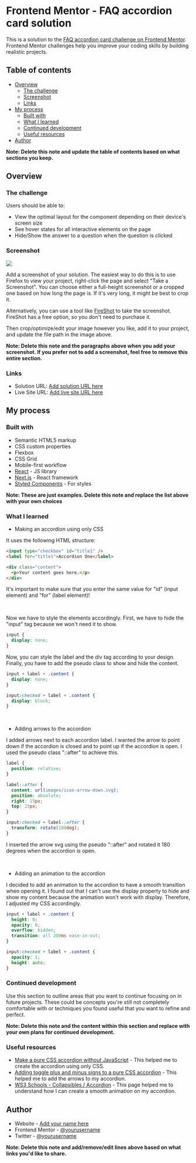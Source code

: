 # Frontend Mentor - FAQ accordion card solution

This is a solution to the [FAQ accordion card challenge on Frontend Mentor](https://www.frontendmentor.io/challenges/faq-accordion-card-XlyjD0Oam). Frontend Mentor challenges help you improve your coding skills by building realistic projects.

## Table of contents

- [Overview](#overview)
  - [The challenge](#the-challenge)
  - [Screenshot](#screenshot)
  - [Links](#links)
- [My process](#my-process)
  - [Built with](#built-with)
  - [What I learned](#what-i-learned)
  - [Continued development](#continued-development)
  - [Useful resources](#useful-resources)
- [Author](#author)

**Note: Delete this note and update the table of contents based on what sections you keep.**

## Overview

### The challenge

Users should be able to:

- View the optimal layout for the component depending on their device's screen size
- See hover states for all interactive elements on the page
- Hide/Show the answer to a question when the question is clicked

### Screenshot

![](./screenshot.jpg)

Add a screenshot of your solution. The easiest way to do this is to use Firefox to view your project, right-click the page and select "Take a Screenshot". You can choose either a full-height screenshot or a cropped one based on how long the page is. If it's very long, it might be best to crop it.

Alternatively, you can use a tool like [FireShot](https://getfireshot.com/) to take the screenshot. FireShot has a free option, so you don't need to purchase it.

Then crop/optimize/edit your image however you like, add it to your project, and update the file path in the image above.

**Note: Delete this note and the paragraphs above when you add your screenshot. If you prefer not to add a screenshot, feel free to remove this entire section.**

### Links

- Solution URL: [Add solution URL here](https://your-solution-url.com)
- Live Site URL: [Add live site URL here](https://your-live-site-url.com)

## My process

### Built with

- Semantic HTML5 markup
- CSS custom properties
- Flexbox
- CSS Grid
- Mobile-first workflow
- [React](https://reactjs.org/) - JS library
- [Next.js](https://nextjs.org/) - React framework
- [Styled Components](https://styled-components.com/) - For styles

**Note: These are just examples. Delete this note and replace the list above with your own choices**

### What I learned

- Making an accordion using only CSS

It uses the following HTML structure:

```html
<input type="checkbox" id="title1" />
<label for="title1">Accordion One</label>

<div class="content">
  <p>Your content goes here.</p>
</div>
```

It's important to make sure that you enter the same value for "id" (input element) and "for" (label element)!

</br>

Now we have to style the elements accordingly. First, we have to hide the "input" tag because we won't need it to show.

```css
input {
  display: none;
}
```

Now, you can style the label and the div tag according to your design. Finally, you have to add the pseudo class to show and hide the content.

```css
input + label + .content {
  display: none;
}

input:checked + label + .content {
  display: block;
}
```

</br>

- Adding arrows to the accordion

I added arrows next to each accordion label. I wanted the arrow to point down if the accordion is closed and to point up if the accordion is open. I used the pseudo class "::after" to achieve this.

```css
label {
  position: relative;
}

label::after {
  content: url(images/icon-arrow-down.svg);
  position: absolute;
  right: 15px;
  top: 15px;
}

input:checked + label::after {
  transform: rotate(180deg);
}
```

I inserted the arrow svg using the pseudo "::after" and rotated it 180 degrees when the accordion is open.

</br>

- Adding an animation to the accordion

I decided to add an animation to the accordion to have a smooth transition when opening it. I found out that I can't use the display property to hide and show my content because the animation won't work with display. Therefore, I adjusted my CSS accordingly.

```css
input + label + .content {
  height: 0;
  opacity: 0;
  overflow: hidden;
  transition: all 200ms ease-in-out;
}

input:checked + label + .content {
  opacity: 1;
  height: auto;
}
```

### Continued development

Use this section to outline areas that you want to continue focusing on in future projects. These could be concepts you're still not completely comfortable with or techniques you found useful that you want to refine and perfect.

**Note: Delete this note and the content within this section and replace with your own plans for continued development.**

### Useful resources

- [Make a pure CSS accordion without JavaScript](https://supfort.com/pure-css-accordion-without-javascript) - This helped me to create the accordion using only CSS.
- [Adding toggle plus and minus signs to a pure CSS accordion](https://supfort.com/add-toggle-plus-minus-css-accordion) - This helped me to add the arrows to my accordion.
- [WS3 Schools - Collapsibles / Accordion](https://www.w3schools.com/howto/howto_js_accordion.asp) - This page helped me to understand how I can create a smooth animation on my accordion.

## Author

- Website - [Add your name here](https://www.your-site.com)
- Frontend Mentor - [@yourusername](https://www.frontendmentor.io/profile/yourusername)
- Twitter - [@yourusername](https://www.twitter.com/yourusername)

**Note: Delete this note and add/remove/edit lines above based on what links you'd like to share.**
